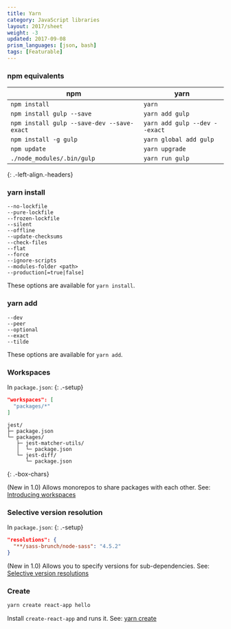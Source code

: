 ```yaml
---
title: Yarn
category: JavaScript libraries
layout: 2017/sheet
weight: -3
updated: 2017-09-08
prism_languages: [json, bash]
tags: [Featurable]
---
```


### npm equivalents

| npm | yarn |
| --- | ---- |
| `npm install` | `yarn` |
| `npm install gulp --save` | `yarn add gulp` |
| `npm install gulp --save-dev --save-exact` | `yarn add gulp --dev --exact` |
| `npm install -g gulp` | `yarn global add gulp` |
| `npm update` | `yarn upgrade` |
| `./node_modules/.bin/gulp` | `yarn run gulp` |
{: .-left-align.-headers}

### yarn install

```
--no-lockfile
--pure-lockfile
--frozen-lockfile
--silent
--offline
--update-checksums
--check-files
--flat
--force
--ignore-scripts
--modules-folder <path>
--production[=true|false]
```

These options are available for `yarn install`.

### yarn add

```
--dev
--peer
--optional
--exact
--tilde
```

These options are available for `yarn add`.

### Workspaces

In `package.json`:
{: .-setup}

```json
"workspaces": [
  "packages/*"
]
```

```
jest/
├─ package.json
└─ packages/
   ├─ jest-matcher-utils/
   │  └─ package.json
   └─ jest-diff/
      └─ package.json
```
{: .-box-chars}

(New in 1.0) Allows monorepos to share packages with each other. See: [Introducing workspaces](https://yarnpkg.com/blog/2017/08/02/introducing-workspaces/)

### Selective version resolution

In `package.json`:
{: .-setup}

```json
"resolutions": {
  "**/sass-brunch/node-sass": "4.5.2"
}
```

(New in 1.0) Allows you to specify versions for sub-dependencies. See: [Selective version resolutions](https://github.com/yarnpkg/yarn/pull/4105)

### Create

```bash
yarn create react-app hello
```

Install `create-react-app` and runs it. See: [yarn create](https://github.com/yarnpkg/rfcs/blob/master/implemented/0000-yarn-create.md)
